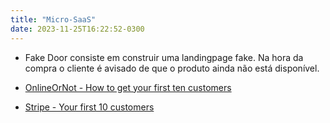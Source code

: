 ```yaml
---
title: "Micro-SaaS"
date: 2023-11-25T16:22:52-0300
---
```

- Fake Door consiste em construir uma landingpage fake. Na hora da compra o cliente é avisado de que o produto ainda não está disponível.

- [OnlineOrNot - How to get your first ten customers](https://onlineornot.com/how-to-get-your-first-ten-customers)
- [Stripe - Your first 10 customers](https://stripe.com/en-br/guides/atlas/starting-sales)